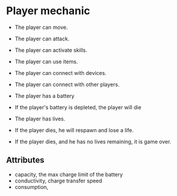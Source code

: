 # Player mechanic

- The player can move.
- The player can attack.
- The player can activate skills.
- The player can use items.

- The player can connect with devices.
- The player can connect with other players.

- The player has a battery
- If the player's battery is depleted, the player will die

- The player has lives.
- If the player dies, he will respawn and lose a life.
- If the player dies, and he has no lives remaining, it is game over.

## Attributes

- capacity, the max charge limit of the battery
- conductivity, charge transfer speed
- consumption, 